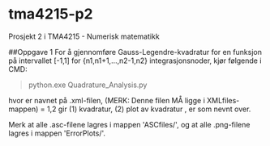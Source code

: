 # tma4215-p2
Prosjekt 2 i TMA4215 - Numerisk matematikk

##Oppgave 1
For å gjennomføre Gauss-Legendre-kvadratur for en funksjon
på intervallet [-1,1] for {n1,n1+1,...,n2-1,n2} integrasjonsnoder,
kjør følgende i CMD:

>python.exe Quadrature_Analysis.py <XMLFILE> <PROGRAM> <n1> <n2>

hvor 
<XMLFILE> er navnet på .xml-filen, (MERK: Denne filen MÅ ligge i XMLfiles-mappen)
<PROGRAM> = 1,2 gir (1) kvadratur, (2) plot av kvadratur
<n1>, <n2> er som nevnt over.

Merk at alle .asc-filene lagres i mappen 'ASCfiles/',
og at alle .png-filene lagres i mappen 'ErrorPlots/'.

